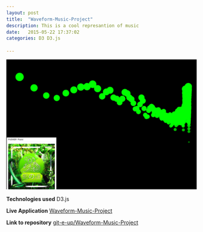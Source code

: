 ```yaml
---
layout: post
title:  "Waveform-Music-Project"
description: This is a cool represantion of music
date:   2015-05-22 17:37:02
categories: D3 D3.js

---
```


<img src= "/img/waveform.png" alt= 'BarCrawlApp image'>

**Technologies used**
D3.js

**Live Application**
<a href="http://git-e-up.github.io/Waveform-Music-Project/" target="_blank">Waveform-Music-Project</a>

**Link to repository**
<a href="https://github.com/git-e-up/Waveform-Music-Project/tree/master" target="_blank">git-e-up/Waveform-Music-Project</a>

